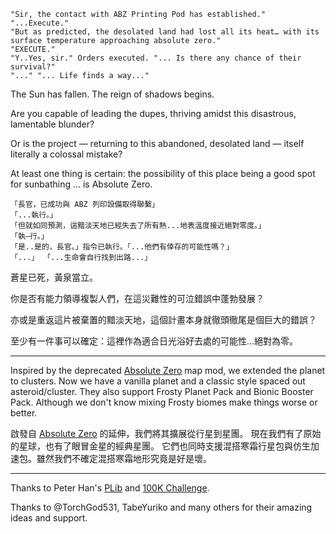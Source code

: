 ```
"Sir, the contact with ABZ Printing Pod has established."
"...Execute."
"But as predicted, the desolated land had lost all its heat… with its surface temperature approaching absolute zero."
"EXECUTE."
"Y..Yes, sir." Orders executed. "... Is there any chance of their survival?"
"..." "... Life finds a way..."
```

The Sun has fallen. The reign of shadows begins.

Are you capable of leading the dupes, thriving amidst this disastrous, lamentable blunder? 

Or is the project — returning to this abandoned, desolated land — itself literally a colossal mistake? 

At least one thing is certain: the possibility of this place being a good spot for sunbathing ... is Absolute Zero.

```
「長官，已成功與 ABZ 列印設備取得聯繫」
「...執行。」
「但就如同預測，這黯淡天地已經失去了所有熱...地表溫度接近絕對零度。」
「執—行。」
「是..是的，長官。」指令已執行。「...他們有倖存的可能性嗎？」
「...」 「...生命會自行找到出路...」
```

蒼星已死，黃泉當立。

你是否有能力領導複製人們，在這災難性的可泣錯誤中蓬勃發展？

亦或是重返這片被棄置的黯淡天地，這個計畫本身就徹頭徹尾是個巨大的錯誤？

至少有一件事可以確定：這裡作為適合日光浴好去處的可能性...絕對為零。

---

Inspired by the deprecated [Absolute Zero](https://steamcommunity.com/sharedfiles/filedetails/?id=1746056079) map mod, we extended the planet to clusters.
Now we have a vanilla planet and a classic style spaced out asteroid/cluster.
They also support Frosty Planet Pack and Bionic Booster Pack. Although we don't know mixing Frosty biomes make things worse or better.

啟發自 [Absolute Zero](https://steamcommunity.com/sharedfiles/filedetails/?id=1746056079) 的延伸，我們將其擴展從行星到星團。
現在我們有了原始的星球，也有了眼冒金星的經典星團。
它們也同時支援混搭寒霜行星包與仿生加速包。雖然我們不確定混搭寒霜地形究竟是好是壞。

---

Thanks to Peter Han's [PLib](https://github.com/peterhaneve/ONIMods/tree/main/PLib) and [100K Challenge](https://github.com/peterhaneve/ONIMods/tree/main/Challenge100K).

Thanks to @TorchGod531, TabeYuriko and many others for their amazing ideas and support.